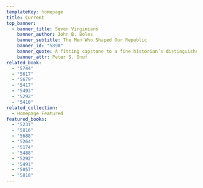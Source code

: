 ```yaml
---
templateKey: homepage
title: Current
top_banner:
  - banner_title: Seven Virginians
    banner_author: John B. Boles
    banner_subtitle: The Men Who Shaped Our Republic
    banner_id: "5898"
    banner_quote: A fitting capstone to a fine historian’s distinguished career
    banner_attr: Peter S. Onuf
related_book:
  - "5744"
  - "5617"
  - "5679"
  - "5417"
  - "5493"
  - "5292"
  - "5410"
related_collection:
  - Homepage Featured
featured_books:
  - "5231"
  - "5816"
  - "5688"
  - "5264"
  - "5174"
  - "5488"
  - "5292"
  - "5491"
  - "5057"
  - "5818"
---
```

